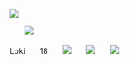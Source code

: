 ![](https://github.com/user-attachments/assets/b989c55e-8a83-4db2-b623-185e36b92a26)

ㅤㅤ![](https://github.com/user-attachments/assets/239d5f4d-a6b6-43c8-8115-54a5ddae9115)

Lokiㅤㅤ18ㅤㅤ![](https://cdn.discordapp.com/emojis/1113883032567422976.webp?size=22&quality=lossless)ㅤㅤ![](https://i.ibb.co/b2GycB8/ezgif-3-367ad808cf.png)ㅤㅤ![](https://i.ibb.co/6NSWkb5/ezgif-3-058e7ef1ea.png)

